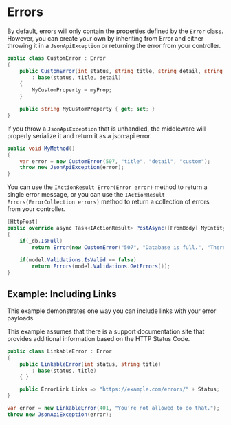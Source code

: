 # Errors

By default, errors will only contain the properties defined by the `Error` class. 
However, you can create your own by inheriting from Error and either throwing it in a `JsonApiException` or returning the error from your controller.

```c#
public class CustomError : Error 
{
    public CustomError(int status, string title, string detail, string myProp)
        : base(status, title, detail)
    {
        MyCustomProperty = myProp;
    }

    public string MyCustomProperty { get; set; }
}
```

If you throw a `JsonApiException` that is unhandled, the middleware will properly serialize it and return it as a json:api error.

```c#
public void MyMethod() 
{
    var error = new CustomError(507, "title", "detail", "custom");
    throw new JsonApiException(error);
}
```

You can use the `IActionResult Error(Error error)` method to return a single error message, or you can use the `IActionResult Errors(ErrorCollection errors)` method to return a collection of errors from your controller.

```c#
[HttpPost]
public override async Task<IActionResult> PostAsync([FromBody] MyEntity entity)
{
    if(_db.IsFull)
        return Error(new CustomError("507", "Database is full.", "Theres no more room.", "Sorry."));
            
    if(model.Validations.IsValid == false)
        return Errors(model.Validations.GetErrors());
}
```

## Example: Including Links

This example demonstrates one way you can include links with your error payloads.

This example assumes that there is a support documentation site that provides additional information based on the HTTP Status Code.

```c#
public class LinkableError : Error 
{
    public LinkableError(int status, string title)
        : base(status, title)
    { }

    public ErrorLink Links => "https://example.com/errors/" + Status;
}

var error = new LinkableError(401, "You're not allowed to do that.");
throw new JsonApiException(error);
```






